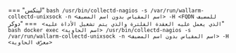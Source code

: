 === "لينكس"
    ```bash
    /usr/bin/collectd-nagios -s /var/run/wallarm-collectd-unixsock -n <اسم المقياس بدون اسم المضيف> -H <FQDN للمضيف الذي يعمل عليه العقدة الفلترة والذي يتم تشغيل الأداة عليه>
    ```
=== "دوكر"
    ```bash
    docker exec <اسم الحاوية> /usr/bin/collectd-nagios -s /var/run/wallarm-collectd-unixsock -n <اسم المقياس بدون اسم المضيف> -H <معرّف الحاوية>
    ```